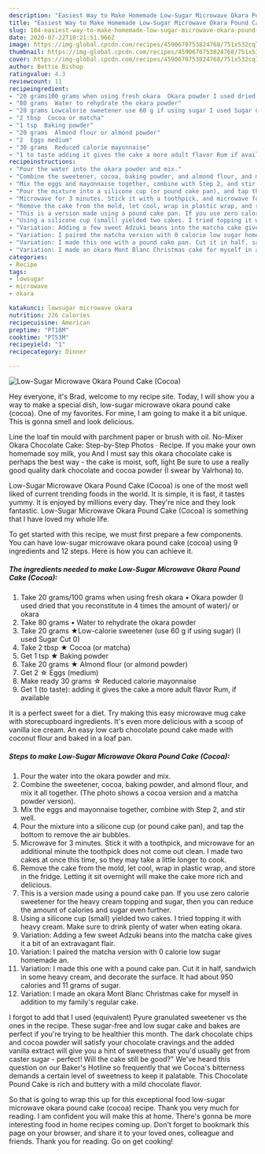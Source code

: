 ```yaml
---
description: "Easiest Way to Make Homemade Low-Sugar Microwave Okara Pound Cake (Cocoa)"
title: "Easiest Way to Make Homemade Low-Sugar Microwave Okara Pound Cake (Cocoa)"
slug: 104-easiest-way-to-make-homemade-low-sugar-microwave-okara-pound-cake-cocoa
date: 2020-07-22T10:21:51.966Z
image: https://img-global.cpcdn.com/recipes/4590670753824768/751x532cq70/low-sugar-microwave-okara-pound-cake-cocoa-recipe-main-photo.jpg
thumbnail: https://img-global.cpcdn.com/recipes/4590670753824768/751x532cq70/low-sugar-microwave-okara-pound-cake-cocoa-recipe-main-photo.jpg
cover: https://img-global.cpcdn.com/recipes/4590670753824768/751x532cq70/low-sugar-microwave-okara-pound-cake-cocoa-recipe-main-photo.jpg
author: Bettie Bishop
ratingvalue: 4.3
reviewcount: 11
recipeingredient:
- "20 grams100 grams when using fresh okara  Okara powder I used dried that you reconstitute in 4 times the amount of water or okara"
- "80 grams  Water to rehydrate the okara powder"
- "20 grams Lowcalorie sweetener use 60 g if using sugar I used Sugar Cut 0"
- "2 tbsp  Cocoa or matcha"
- "1 tsp  Baking powder"
- "20 grams  Almond flour or almond powder"
- "2  Eggs medium"
- "30 grams  Reduced calorie mayonnaise"
- "1 to taste adding it gives the cake a more adult flavor Rum if available"
recipeinstructions:
- "Pour the water into the okara powder and mix."
- "Combine the sweetener, cocoa, baking powder, and almond flour, and mix it all together. (The photo shows a cocoa version and a matcha powder version)."
- "Mix the eggs and mayonnaise together, combine with Step 2, and stir well."
- "Pour the mixture into a silicone cup (or pound cake pan), and tap the bottom to remove the air bubbles."
- "Microwave for 3 minutes. Stick it with a toothpick, and microwave for an additional minute the toothpick does not come out clean. I made two cakes at once this time, so they may take a little longer to cook."
- "Remove the cake from the mold, let cool, wrap in plastic wrap, and store in the fridge. Letting it sit overnight will make the cake more rich and delicious."
- "This is a version made using a pound cake pan. If you use zero calorie sweetener for the heavy cream topping and sugar, then you can reduce the amount of calories and sugar even further."
- "Using a silicone cup (small) yielded two cakes. I tried topping it with heavy cream. Make sure to drink plenty of water when eating okara."
- "Variation: Adding a few sweet Adzuki beans into the matcha cake gives it a bit of an extravagant flair."
- "Variation: I paired the matcha version with 0 calorie low sugar homemade an."
- "Variation: I made this one with a pound cake pan. Cut it in half, sandwich in some heavy cream, and decorate the surface. It had about 950 calories and 11 grams of sugar."
- "Variation: I made an okara Mont Blanc Christmas cake for myself in addition to my family&#39;s regular cake."
categories:
- Recipe
tags:
- lowsugar
- microwave
- okara

katakunci: lowsugar microwave okara 
nutrition: 226 calories
recipecuisine: American
preptime: "PT18M"
cooktime: "PT53M"
recipeyield: "1"
recipecategory: Dinner

---
```



![Low-Sugar Microwave Okara Pound Cake (Cocoa)](https://img-global.cpcdn.com/recipes/4590670753824768/751x532cq70/low-sugar-microwave-okara-pound-cake-cocoa-recipe-main-photo.jpg)

Hey everyone, it's Brad, welcome to my recipe site. Today, I will show you a way to make a special dish, low-sugar microwave okara pound cake (cocoa). One of my favorites. For mine, I am going to make it a bit unique. This is gonna smell and look delicious.

Line the loaf tin mould with parchment paper or brush with oil. No-Mixer Okara Chocolate Cake: Step-by-Step Photos · Recipe. If you make your own homemade soy milk, you And I must say this okara chocolate cake is perhaps the best way - the cake is moist, soft, light Be sure to use a really good quality dark chocolate and cocoa powder (I swear by Valrhona) to.

Low-Sugar Microwave Okara Pound Cake (Cocoa) is one of the most well liked of current trending foods in the world. It is simple, it is fast, it tastes yummy. It is enjoyed by millions every day. They're nice and they look fantastic. Low-Sugar Microwave Okara Pound Cake (Cocoa) is something that I have loved my whole life.


To get started with this recipe, we must first prepare a few components. You can have low-sugar microwave okara pound cake (cocoa) using 9 ingredients and 12 steps. Here is how you can achieve it.

<!--inarticleads1-->

##### The ingredients needed to make Low-Sugar Microwave Okara Pound Cake (Cocoa):

1. Take 20 grams/100 grams when using fresh okara • Okara powder (I used dried that you reconstitute in 4 times the amount of water)/ or okara
1. Take 80 grams • Water to rehydrate the okara powder
1. Take 20 grams ★Low-calorie sweetener (use 60 g if using sugar) (I used Sugar Cut 0)
1. Take 2 tbsp ★ Cocoa (or matcha)
1. Get 1 tsp ★ Baking powder
1. Take 20 grams ★ Almond flour (or almond powder)
1. Get 2 ☆ Eggs (medium)
1. Make ready 30 grams ☆ Reduced calorie mayonnaise
1. Get 1 (to taste): adding it gives the cake a more adult flavor Rum, if available


It is a perfect sweet for a diet. Try making this easy microwave mug cake with storecupboard ingredients. It&#39;s even more delicious with a scoop of vanilla ice cream. An easy low carb chocolate pound cake made with coconut flour and baked in a loaf pan. 

<!--inarticleads2-->

##### Steps to make Low-Sugar Microwave Okara Pound Cake (Cocoa):

1. Pour the water into the okara powder and mix.
1. Combine the sweetener, cocoa, baking powder, and almond flour, and mix it all together. (The photo shows a cocoa version and a matcha powder version).
1. Mix the eggs and mayonnaise together, combine with Step 2, and stir well.
1. Pour the mixture into a silicone cup (or pound cake pan), and tap the bottom to remove the air bubbles.
1. Microwave for 3 minutes. Stick it with a toothpick, and microwave for an additional minute the toothpick does not come out clean. I made two cakes at once this time, so they may take a little longer to cook.
1. Remove the cake from the mold, let cool, wrap in plastic wrap, and store in the fridge. Letting it sit overnight will make the cake more rich and delicious.
1. This is a version made using a pound cake pan. If you use zero calorie sweetener for the heavy cream topping and sugar, then you can reduce the amount of calories and sugar even further.
1. Using a silicone cup (small) yielded two cakes. I tried topping it with heavy cream. Make sure to drink plenty of water when eating okara.
1. Variation: Adding a few sweet Adzuki beans into the matcha cake gives it a bit of an extravagant flair.
1. Variation: I paired the matcha version with 0 calorie low sugar homemade an.
1. Variation: I made this one with a pound cake pan. Cut it in half, sandwich in some heavy cream, and decorate the surface. It had about 950 calories and 11 grams of sugar.
1. Variation: I made an okara Mont Blanc Christmas cake for myself in addition to my family&#39;s regular cake.


I forgot to add that I used (equivalent) Pyure granulated sweetener vs the ones in the recipe. These sugar-free and low sugar cake and bakes are perfect if you&#39;re trying to be healthier this month. The dark chocolate chips and cocoa powder will satisfy your chocolate cravings and the added vanilla extract will give you a hint of sweetness that you&#39;d usually get from caster sugar - perfect! Will the cake still be good?&#34; We&#39;ve heard this question on our Baker&#39;s Hotline so frequently that we Cocoa&#39;s bitterness demands a certain level of sweetness to keep it palatable. This Chocolate Pound Cake is rich and buttery with a mild chocolate flavor. 

So that is going to wrap this up for this exceptional food low-sugar microwave okara pound cake (cocoa) recipe. Thank you very much for reading. I am confident you will make this at home. There's gonna be more interesting food in home recipes coming up. Don't forget to bookmark this page on your browser, and share it to your loved ones, colleague and friends. Thank you for reading. Go on get cooking!
